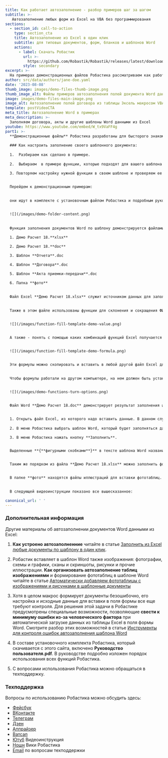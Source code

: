 ```yaml
---
title: Как работает автозаполнение - разбор примеров шаг за шагом
subtitle: >-
   Автозаполнение любых форм из Excel на VBA без программирования
sections:
  - section_id: call-to-action
    type: section_cta
    title: Автозаполнение из Excel в один клик
    subtitle: для типовых документов, форм, бланков и шаблонов Word
    actions:
      - label: Скачать Робастик
        url: >-
          https://github.com/Robastik/Robastik/releases/latest/download/Robastik.for.Excel.64-bit.zip
        style: secondary
excerpt: >-
  На примерах демонстрационных файлов Робастика рассматриваем как работает автоматическое заполнение бланков, форм и любых типовых документов данными из таблиц Excel. Демонстрационные файлы можно скачать и повторить показанные на видео действия своими руками для автозаполнения шаблона Word данными из Excel.
author: src/data/authors/jane-doe.yaml
date: '2023-08-08'
thumb_image: images/demo-files-thumb-image.png
thumb_image_alt: Файлы примеров автозаполнения полей документа Word данными из Excel в надстройке VBA
image: images/demo-files-main-image.png
image_alt: Автозаполнение полей договора из таблицы Эксель макросом VBA
template: postVideoCTA
meta_title: Автозаполнение Word в примерах
meta_description: >-
  Заполняем договора, акты и другие шаблоны Word данными из Excel
youtube: https://www.youtube.com/embed/W_tx9VaFF4g
part1: >-
  **Демонстрационные файлы** Робастика разработаны для бысторого знакомства с настройкой автозаполнения шаблонов Word данными из Excel. Что это за файлы, как они устроены, как ими пользоваться для настройки заполнения своих шаблонов - здесь показываем с картинками и видео. 
  
  ### Как настроить заполнение своего шаблонного документа: 
  
  1.  Разбираем как сделано в примере. 
  
  2.  Выбираем  в примере функции, которые подходят для вашего шаблона - вставка ячеек,  целых таблиц или таблиц из фотографий, скриншотов или иллюстраций.

  3. Повторяем настройку нужной функции в своем шаблоне и проверяем ее работу. Если не получилось - смотрим как это сделано в примере, находим что скопировано не точно и повторяем без ошибок. В крайнем случае не стесняемся обратиться в техподдержку, отправляем туда свои файлы Excel и Word, а также максимально подробное объяснение того, что надо сделать и что не получается.
  

  Перейдем к демонстрационным примерам:

  
  они идут в комплекте с установочным файлом Робастика и подробным руководством пользователя. После разархивирования установочного комплекта Робастика в папке **Демонстрационные примеры** находятся файлы, демонстрирующие использование разных функций Робастика:


  ![](/images/demo-folder-content.png)
  
  
  Функция заполнения документов Word по шаблону демонстрируется файлами:
  
  1. Демо Расчет 18.**xlsx**

  2. Демо Расчет 18.**doc**

  3. Шаблон **Отчета**.doc

  4. Шаблон **Договора**.doc

  5. Шаблон **Акта приемки-передачи**.doc

  6. Папка **фото**
  

  Файл Excel **Демо Расчет 18.xlsx** служит источником данных для заполнения шаблонов. В этом файле находятся ячейки и целые таблицы, которые нужно вставить в поля заполняемой формы, которой могут быть файлы **Шаблон Отчета.doc**, **Шаблон Договора.doc** и **Шаблон Акта приемки-передачи.doc**. 
  
  
  Также в этом файле использованы функции для склонения и сокращения ФИО. Здесь можно увидеть как эти функции используются для формирования обращений в разных контекстах:


  ![](/images/function-fill-template-demo-value.png)


  А также - понять с помощью каких комбинаций функций Excel получается нужный результат:


  ![](/images/function-fill-template-demo-formula.png)


  Эти формулы можно скопировать и вставить в любой другой файл Excel для автозаполнения каких угодно бланков Word.
  
  
  Чтобы формулы работали на другом компьютере, на нем должен быть установлен Робастик и в настройках включены нужные функции:


  ![](/images/demo-functions-turn-options.png)


  Файл Word **Демо Расчет 18.doc** демонстрирует результат заполнения шаблона с названием **Шаблон Отчета.doc**. Процедура заполнения файла Word данными из Excel всегда выполняется в три шага:


  1. Открыть файл Excel, из которого надо вставить данные. В данном случае это демонстрационный файл **Демо Расчет 18.xlsx**
  
  2. В меню Робастика выбрать шаблон Word, который будет заполняться данными из Excel. В данном случае это файл **Шаблон Отчета.doc**

  3. В меню Робастика нажать кнопку **Заполнить**.


  Выделенные **{**фигурными скобками**}** в тексте шаблона Word названия ячеек и листов Excel будут заполнены содержащимися в них данными.


  Таким же порядком из файла **Демо Расчет 18.xlsx** можно заполнить форму **Шаблон Договора.doc**, бланк **Шаблон Акта приемки-передачи.doc** и другие типичные документы. Один источник данных может быть использован для заполнения неограниченного количества шаблонов.


  В папке **фото** находятся файлы иллюстраций для вставки фототаблиц. Название папки можно изменить в настройках Робастика. Результат вставки фототаблицы можно увидеть в файле **Демо Расчет 18.doc**.

 
  В следующей видеоинструкции показано все вышесказанное:

canonical_url: ' '
---
```

  ### Дополнительная информация 
  Другие материалы об автозаполнении документов Word данными из Excel:


  1.  **Как устроено автозаполненние** читайте в статье [Заполнить из Excel любые документы по шаблону в один клик](/blog/fill-report-doc-data-from-excel/).


  1. Робастик вставляет в шаблон Word также изображения: фотографии, схемы и графики, сканы и скриншоты, рисунки и прочие иллюстрации. **Как организовать автозаполнение таблиц изображениями** и формирование фототаблиц в шаблоне Word читайте в статье [Автоматически добавляем фототаблицы с изображениями и рисунками в шаблонные документы](/blog/create-image-tables-word-merge-excel/)


  1. Хотя в целом макрос формирует документы безошибочно, его настройка и исходные данные для вставки в поля формы все еще требуют контроля. Для решения этой задачи в Робастике предусмотрены специальные возможности, позволяющие **свести к минимуму ошибки из-за человеческого фактора** при автоматической загрузке данных из таблицы Excel в поля формы Word.
  Смотрите разбор этих возможностей в статье [Инструменты для контроля ошибок автозаполнения шаблона Word](/blog/merge-word-excel-template-control-errors/)


  2.  В составе установочного комплекта Робастика, который скачивается с этого сайта, включено **Руководство пользователя.pdf**. В руководстве подробно изложен порядок использования всех функций Робастика.


  3.  С вопросами использования Робастика можно обращаться в техподдержку.


  ### Техподдержка
  Вопросы по использованию Робастика можно обсудить здесь:
  - [Фейсбук](https://www.facebook.com/groups/excelword/)
  - [ВКонтакте](https://vk.com/exceltoword)
  - [Телеграм](https://t.me/RobastikRu)
  - [Дзен](https://zen.yandex.ru/robastik)
  - [Аппрайзер](http://appraiser.ru/default.aspx?SectionId=32&g=posts&t=14905)
  - [Ватсап](https://wa.me/message/YRGCZNRS7UEAM1)
  - [Ютуб](https://youtu.be/wAaUBo_rXaQ) Видеоинструкция
  - [Ношн](https://wiggly-albatross-82f.notion.site/ebc43e94f3284cbab017c841b37ce881) Вики Робастика
  - [Email](mailto:tech@robastik.ru) по вопросам техподдержки
